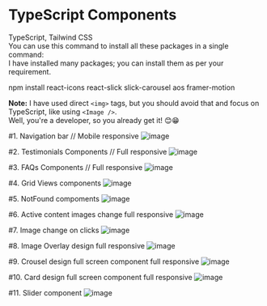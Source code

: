 # TypeScript Components  
TypeScript, Tailwind CSS  
You can use this command to install all these packages in a single command:  
I have installed many packages; you can install them as per your requirement.

npm install react-icons react-slick slick-carousel aos framer-motion

**Note:** I have used direct `<img>` tags, but you should avoid that and focus on TypeScript, like using `<Image />`.   
Well, you're a developer, so you already get it! 😊😁

#1. Navigation bar // Mobile responsive
![image](https://github.com/user-attachments/assets/c07d088c-957e-470f-9f18-d258bbbd7bc6)

#2. Testimonials Components // Full responsive
![image](https://github.com/user-attachments/assets/387adf37-54ef-4cb2-880f-2e0450db5396)

#3. FAQs Components // Full responsive
![image](https://github.com/user-attachments/assets/1dbb7647-75b1-4ba9-9eb7-f6c87bd4bba8)

#4. Grid Views components
![image](https://github.com/user-attachments/assets/cc242064-94e3-4ca7-857e-159423036d8a)

#5. NotFound compoments
![image](https://github.com/user-attachments/assets/1fe32ca6-ca3b-448f-a242-da4838e5863c)

#6. Active content images change full responsive
![image](https://github.com/user-attachments/assets/ef22bc7d-600e-4706-89e3-50b522dd377d)

#7. Image change on clicks
![image](https://github.com/user-attachments/assets/a8883a2a-d9b2-4461-a1ba-92294d1e1f6d)

#8. Image Overlay design full responsive
![image](https://github.com/user-attachments/assets/d60b569f-ac26-42da-baac-177586b2a878)

#9. Crousel design full screen component full responsive
![image](https://github.com/user-attachments/assets/6155722d-8773-4887-aeda-6655cf335cdd)

#10. Card design full screen component full responsive
![image](https://github.com/user-attachments/assets/c03a1370-7cfd-40ab-9de9-1828644aa5a9)

#11. Slider component 
![image](https://github.com/user-attachments/assets/ec17145c-5134-4851-9517-b46b25b9b0c6)








